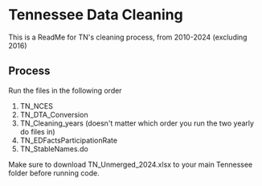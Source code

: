 # Tennessee Data Cleaning

This is a ReadMe for TN's cleaning process, from 2010-2024 (excluding 2016)


## Process
Run the files in the following order

1. TN_NCES
2. TN_DTA_Conversion
3. TN_Cleaning_years (doesn't matter which order you run the two yearly do files in)
4. TN_EDFactsParticipationRate
5. TN_StableNames.do

Make sure to download TN_Unmerged_2024.xlsx to your main Tennessee folder before running code.
